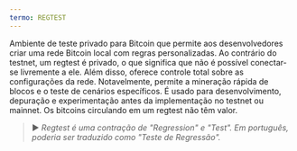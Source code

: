 ```yaml
---
termo: REGTEST
---
```


Ambiente de teste privado para Bitcoin que permite aos desenvolvedores criar uma rede Bitcoin local com regras personalizadas. Ao contrário do testnet, um regtest é privado, o que significa que não é possível conectar-se livremente a ele. Além disso, oferece controle total sobre as configurações da rede. Notavelmente, permite a mineração rápida de blocos e o teste de cenários específicos. É usado para desenvolvimento, depuração e experimentação antes da implementação no testnet ou mainnet. Os bitcoins circulando em um regtest não têm valor.

> ► *Regtest é uma contração de "Regression" e "Test". Em português, poderia ser traduzido como "Teste de Regressão".*